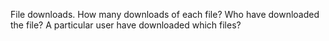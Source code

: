 File downloads. How many downloads of each file? Who have downloaded the file? A particular user have downloaded which files?